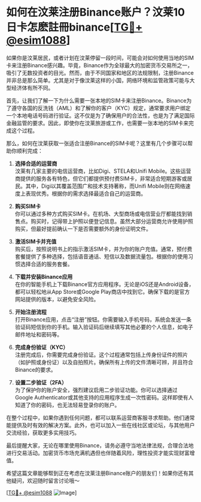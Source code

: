 # 如何在汶莱注册Binance账户？汶莱10日卡怎麽註冊binance[[TG💪+ @esim1088](https://t.me/s/esim1088)]

如果你是汶莱居民，或者计划在汶莱停留一段时间，可能会对如何使用当地的SIM卡来注册Binance感兴趣。毕竟，Binance作为全球最大的加密货币交易所之一，吸引了无数投资者的目光。然而，由于不同国家和地区的法规限制，注册Binance并非总是那么简单。尤其是对于像汶莱这样的小国，网络环境和监管政策可能与大型经济体有所不同。

首先，让我们了解一下为什么需要一张本地的SIM卡来注册Binance。Binance为了遵守各国的反洗钱（AML）和了解你的客户（KYC）规定，通常要求用户绑定一个本地电话号码进行验证。这不仅是为了确保用户的合法性，也是为了满足国际金融监管的要求。因此，即使你在汶莱旅游或工作，也需要一张本地的SIM卡来完成这个过程。

那么，如何在汶莱获取一张适合注册Binance的SIM卡呢？这里有几个步骤可以帮助你顺利完成：

1. **选择合适的运营商**  
   汶莱有几家主要的电信运营商，比如Digi、STELA和Unifi Mobile。这些运营商提供的服务各有特色，但它们都提供预付费SIM卡，非常适合短期游客或居民。其中，Digi以其覆盖范围广和技术支持著称，而Unifi Mobile则在网络速度上表现优秀。根据你的需求选择最适合自己的运营商。

2. **购买SIM卡**  
   你可以通过多种方式购买SIM卡。在机场、大型商场或电信营业厅都能找到销售点。购买时，记得带上护照以便登记信息。虽然大部分运营商允许使用护照购买，但最好提前确认一下是否需要额外的身份证明文件。

3. **激活SIM卡并充值**  
   购买后，按照说明书上的指示激活SIM卡，并为你的账户充值。通常，预付费套餐提供了多种选择，包括语音通话、短信以及数据流量包。根据你的使用习惯选择合适的服务套餐。

4. **下载并安装Binance应用**  
   在你的智能手机上下载Binance官方应用程序。无论是iOS还是Android设备，都可以轻松地从App Store或Google Play商店中找到它。确保下载的是官方网站提供的版本，以避免安全风险。

5. **开始注册流程**  
   打开Binance应用，点击“注册”按钮。你需要输入手机号码，系统会发送一条验证码短信到你的手机。输入验证码后继续填写其他必要的个人信息，如电子邮件地址和密码等。

6. **完成身份验证（KYC）**  
   注册完成后，你需要完成身份验证。这个过程通常包括上传身份证件的照片（如护照或身份证）以及自拍照片。确保所有上传的文件清晰可辨，并且符合Binance的要求。

7. **设置二步验证（2FA）**  
   为了保护你的账户安全，强烈建议启用二步验证功能。你可以选择通过Google Authenticator或其他支持的应用程序生成一次性密码。这样即使有人知道了你的密码，也无法轻易登录你的账户。

在整个过程中，如果你遇到任何问题，都可以联系运营商客服寻求帮助。他们通常能提供及时有效的解决方案。此外，也可以加入一些在线社区或论坛，与其他用户交流经验，获取更多实用技巧。

最后提醒大家，无论在哪里使用Binance，请务必遵守当地法律法规，合理合法地进行交易活动。加密货币市场充满机遇但也伴随着风险，理性投资才能实现财富增值。

希望这篇文章能够帮到正在考虑在汶莱注册Binance账户的朋友们！如果你还有其他疑问，欢迎随时留言讨论哦～  

[[TG💪+ @esim1088](https://t.me/s/esim1088) ![Image](https://i.postimg.cc/4NQfJmqS/Snipaste-2025-05-13-00-14-12.png)]